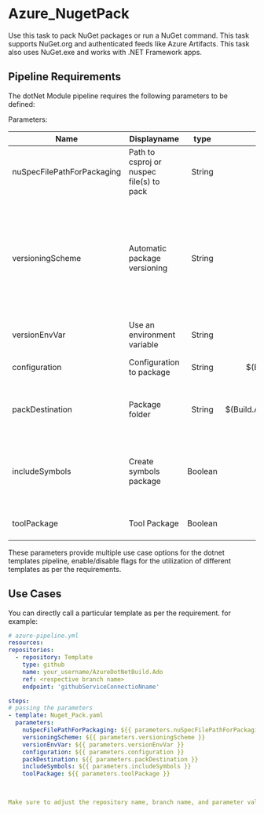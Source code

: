 # Azure_NugetPack
Use this task to pack NuGet packages or run a NuGet command. This task supports NuGet.org and authenticated feeds like Azure Artifacts. This task also uses NuGet.exe and works with .NET Framework apps. 

## Pipeline Requirements

The dotNet Module pipeline requires the following parameters to be defined:

Parameters:

| Name  | Displayname | type | Default | Values | Opional/Required | Comments |
| ------------- | ------------- | :-------------: | :-------------: | :-------------: | :-------------: | ------------- |
| nuSpecFilePathForPackaging | Path to csproj or nuspec file(s) to pack | String |  | '**/*.csproj' | Required | Specifies the pattern that the task uses to search for csproj directories to pack. |
| versioningScheme | Automatic package versioning | String | off | off, byPrereleaseNumber, byEnvVar, byBuildNumber | Required |  Allowed values: off, byPrereleaseNumber (Use the date and time), byEnvVar (Use an environment variable), byBuildNumber (Use the build number). Applies automatic package versioning depending on the specified value. This string cannot be used with includeReferencedProjects |
| versionEnvVar | Use an environment variable | String | |  | Required | Specifies the variable name without $, $env, or % |
| configuration | Configuration to package | String | $(BuildConfiguration) |  | Optional | Specifies the configuration to package when using a csproj file |
| packDestination | Package folder | String | $(Build.ArtifactStagingDirectory) |  | Optional | Specifies the folder where the task creates packages. If the value is empty, the task creates packages at the source root |
| includeSymbols | Create symbols package | Boolean | false | true / false | Optional | Specifies that the package contains sources and symbols. When used with a .nuspec file, this creates a regular NuGet package file and the corresponding symbols package |
| toolPackage | Tool Package | Boolean | false | true / false | Optional | Determines if the output files of the project should be in the tool folder |

These parameters provide multiple use case options for the dotnet templates pipeline, enable/disable flags for the utilization of different templates as per the requirements.


## Use Cases

You can directly call a particular template as per the requirement. for example: 

  ```yaml
  # azure-pipeline.yml
  resources:
  repositories:
    - repository: Template
      type: github
      name: your_username/AzureDotNetBuild.Ado
      ref: <respective branch name>
      endpoint: 'githubServiceConnectioNname'

  steps:
  # passing the parameters
  - template: Nuget_Pack.yaml
    parameters:
      nuSpecFilePathForPackaging: ${{ parameters.nuSpecFilePathForPackaging }}
      versioningScheme: ${{ parameters.versioningScheme }}
      versionEnvVar: ${{ parameters.versionEnvVar }}
      configuration: ${{ parameters.configuration }}
      packDestination: ${{ parameters.packDestination }}
      includeSymbols: ${{ parameters.includeSymbols }}
      toolPackage: ${{ parameters.toolPackage }}

        
  
Make sure to adjust the repository name, branch name, and parameter values according to your project's requirements.

  ```
